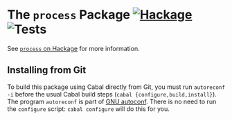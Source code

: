 The `process` Package  [![Hackage](https://img.shields.io/hackage/v/process.svg)](https://hackage.haskell.org/package/process) ![Tests](https://github.com/haskell/process/workflows/Tests/badge.svg)
=====================

See [`process` on Hackage](http://hackage.haskell.org/package/process) for
more information.

Installing from Git
-------------------

To build this package using Cabal directly from Git, you must run
`autoreconf -i` before the usual Cabal build steps (`cabal
{configure,build,install}`). The program `autoreconf` is part of
[GNU autoconf](http://www.gnu.org/software/autoconf/).  There is no
need to run the `configure` script: `cabal configure` will do this for
you.
